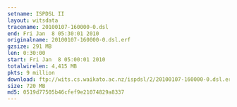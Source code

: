 ```yaml
---
setname: ISPDSL II
layout: witsdata
tracename: 20100107-160000-0.dsl
end: Fri Jan  8 05:30:01 2010
originalname: 20100107-160000-0.dsl.erf
gzsize: 291 MB
len: 0:30:00
start: Fri Jan  8 05:00:01 2010
totalwirelen: 4,415 MB
pkts: 9 million
download: ftp://wits.cs.waikato.ac.nz/ispdsl/2/20100107-160000-0.dsl.erf.gz
size: 720 MB
md5: 0519d77505b46cfef9e21074829a8337
---
```

